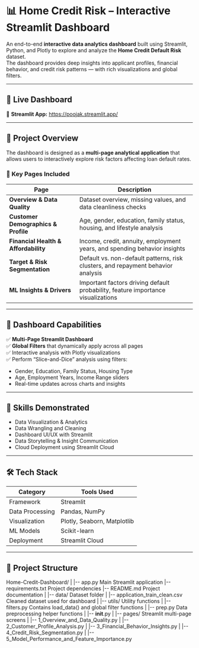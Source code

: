 # 📊 Home Credit Risk – Interactive Streamlit Dashboard

An end-to-end **interactive data analytics dashboard** built using Streamlit, Python, and Plotly to explore and analyze the **Home Credit Default Risk** dataset.  
The dashboard provides deep insights into applicant profiles, financial behavior, and credit risk patterns — with rich visualizations and global filters.

---

## 🚀 Live Dashboard  
🔗 **Streamlit App:** https://poojak.streamlit.app/ 
 

---

## 📁 Project Overview

The dashboard is designed as a **multi-page analytical application** that allows users to interactively explore risk factors affecting loan default rates.

### 🔹 Key Pages Included

| Page | Description |
|------|--------------|
| **Overview & Data Quality** | Dataset overview, missing values, and data cleanliness checks |
| **Customer Demographics & Profile** | Age, gender, education, family status, housing, and lifestyle analysis |
| **Financial Health & Affordability** | Income, credit, annuity, employment years, and spending behavior insights |
| **Target & Risk Segmentation** | Default vs. non-default patterns, risk clusters, and repayment behavior analysis |
| **ML Insights & Drivers** | Important factors driving default probability, feature importance visualizations |

---

## 🎯 Dashboard Capabilities

✅ **Multi-Page Streamlit Dashboard**  
✅ **Global Filters** that dynamically apply across all pages  
✅ Interactive analysis with Plotly visualizations  
✅ Perform “Slice-and-Dice” analysis using filters:

- Gender, Education, Family Status, Housing Type  
- Age, Employment Years, Income Range sliders  
- Real-time updates across charts and insights  

---

## 🧠 Skills Demonstrated

- Data Visualization & Analytics  
- Data Wrangling and Cleaning  
- Dashboard UI/UX with Streamlit  
- Data Storytelling & Insight Communication  
- Cloud Deployment using Streamlit Cloud  

---

## 🛠️ Tech Stack

| Category | Tools Used |
|----------|-------------|
| Framework | Streamlit |
| Data Processing | Pandas, NumPy |
| Visualization | Plotly, Seaborn, Matplotlib |
| ML Models | Scikit-learn |
| Deployment | Streamlit Cloud |

---

## 📂 Project Structure

Home-Credit-Dashboard/
|
|-- app.py                                  Main Streamlit application
|-- requirements.txt                        Project dependencies
|-- README.md                               Project documentation
|
|-- data/                                   Dataset folder
|    |-- application_train_clean.csv        Cleaned dataset used for dashboard
|
|-- utils/                                  Utility functions
|    |-- filters.py                         Contains load_data() and global filter functions
|    |-- prep.py                            Data preprocessing helper functions
|    |-- __init__.py
|
|-- pages/                                  Streamlit multi-page screens
|    |-- 1_Overview_and_Data_Quality.py
|    |-- 2_Customer_Profile_Analysis.py
|    |-- 3_Financial_Behavior_Insights.py
|    |-- 4_Credit_Risk_Segmentation.py
|    |-- 5_Model_Performance_and_Feature_Importance.py



